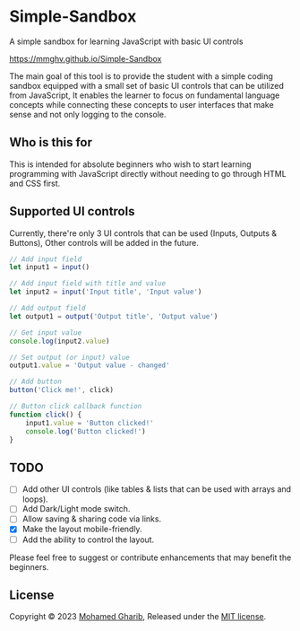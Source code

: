 # Simple-Sandbox

A simple sandbox for learning JavaScript with basic UI controls

https://mmghv.github.io/Simple-Sandbox

The main goal of this tool is to provide the student with a simple coding sandbox equipped with a small set of basic UI controls that can be utilized from JavaScript, It enables the learner to focus on fundamental language concepts while connecting these concepts to user interfaces that make sense and not only logging to the console.

## Who is this for

This is intended for absolute beginners who wish to start learning programming with JavaScript directly without needing to go through HTML and CSS first.

## Supported UI controls

Currently, there're only 3 UI controls that can be used (Inputs, Outputs & Buttons), Other controls will be added in the future.

```js
// Add input field
let input1 = input()

// Add input field with title and value
let input2 = input('Input title', 'Input value')

// Add output field
let output1 = output('Output title', 'Output value')

// Get input value
console.log(input2.value)

// Set output (or input) value
output1.value = 'Output value - changed'

// Add button
button('Click me!', click)

// Button click callback function
function click() {
    input1.value = 'Button clicked!'
    console.log('Button clicked!')
}
```

## TODO

- [ ] Add other UI controls (like tables & lists that can be used with arrays and loops).
- [ ] Add Dark/Light mode switch.
- [ ] Allow saving & sharing code via links.
- [x] Make the layout mobile-friendly.
- [ ] Add the ability to control the layout.

Please feel free to suggest or contribute enhancements that may benefit the beginners.

## License

Copyright © 2023 [Mohamed Gharib](https://github.com/mmghv), Released under the [MIT license](LICENSE).